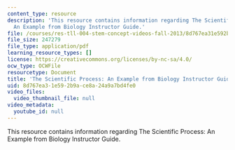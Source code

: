 ```yaml
---
content_type: resource
description: 'This resource contains information regarding The Scientific Process:
  An Example from Biology Instructor Guide.'
file: /courses/res-tll-004-stem-concept-videos-fall-2013/8d767ea31e592b9ace8a24a9a7bd4fe0_MITRES_TLL-004F13_SProc_IG.pdf
file_size: 247279
file_type: application/pdf
learning_resource_types: []
license: https://creativecommons.org/licenses/by-nc-sa/4.0/
ocw_type: OCWFile
resourcetype: Document
title: 'The Scientific Process: An Example from Biology Instructor Guide'
uid: 8d767ea3-1e59-2b9a-ce8a-24a9a7bd4fe0
video_files:
  video_thumbnail_file: null
video_metadata:
  youtube_id: null
---
```

This resource contains information regarding The Scientific Process: An Example from Biology Instructor Guide.